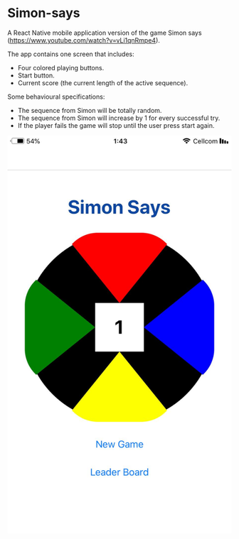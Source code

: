 # Simon-says

A React Native mobile application version of the game Simon says (https://www.youtube.com/watch?v=vLi1qnRmpe4).

The app contains one screen that includes:
- Four colored playing buttons.
- Start button.
- Current score (the current length of the active sequence).

Some behavioural specifications:
- The sequence from Simon will be totally random.
- The sequence from Simon will increase by 1 for every successful try.
- If the player fails the game will stop until the user press start again.


![Game Page(this one for is taken from basecamp - a project management service)](https://github.com/michalbn/Simon-says/blob/master/Simon-says.jpeg)
